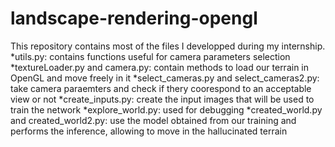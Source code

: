 # landscape-rendering-opengl

This repository contains most of the files I developped during my internship.
*utils.py: contains functions useful for camera parameters selection
*textureLoader.py and camera.py: contain methods to load our terrain in OpenGL and move freely in it
*select_cameras.py and select_cameras2.py: take camera paraemters and check if thery coorespond to an acceptable view or not
*create_inputs.py: create the input images that will be used to train the network
*explore_world.py: used for debugging
*created_world.py and created_world2.py: use the model obtained from our training and performs the inference, allowing to move in the hallucinated terrain
